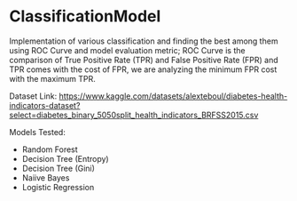 # ClassificationModel

Implementation of various classification and finding the best among them using ROC Curve and model evaluation metric;
ROC Curve is the comparison of True Positive Rate (TPR) and False Positive Rate (FPR) and TPR comes with the cost of FPR, we are analyzing the minimum FPR cost with the maximum TPR.

Dataset Link:
https://www.kaggle.com/datasets/alexteboul/diabetes-health-indicators-dataset?select=diabetes_binary_5050split_health_indicators_BRFSS2015.csv

Models Tested:
- Random Forest
- Decision Tree (Entropy)
- Decision Tree (Gini)
- Naiive Bayes
- Logistic Regression
